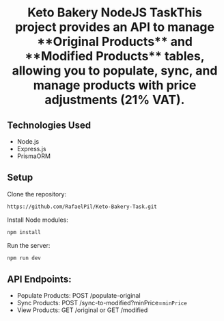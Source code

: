 <h1 align="center">Keto Bakery NodeJS Task</h1<
<p align="center">This project provides an API to manage **Original Products** and **Modified Products** tables, allowing you to populate, sync, and manage products with price adjustments (21% VAT).</p>

## Technologies Used
- Node.js
- Express.js
- PrismaORM

## Setup
Clone the repository:

```bash
https://github.com/RafaelPil/Keto-Bakery-Task.git
```

Install Node modules:
```bash
npm install
```

Run the server:
```bash
npm run dev
```

## API Endpoints:
- Populate Products: POST /populate-original
- Sync Products: POST /sync-to-modified?minPrice=`minPrice`
- View Products: GET /original or GET /modified

